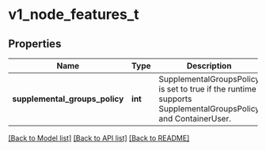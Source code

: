 # v1_node_features_t

## Properties
Name | Type | Description | Notes
------------ | ------------- | ------------- | -------------
**supplemental_groups_policy** | **int** | SupplementalGroupsPolicy is set to true if the runtime supports SupplementalGroupsPolicy and ContainerUser. | [optional] 

[[Back to Model list]](../README.md#documentation-for-models) [[Back to API list]](../README.md#documentation-for-api-endpoints) [[Back to README]](../README.md)


